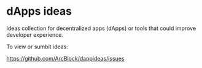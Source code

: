 # dApps ideas 

Ideas collection for decentralized apps (dApps) or tools that could improve developer experience. 

To view or sumbit ideas:

https://github.com/ArcBlock/dappideas/issues
